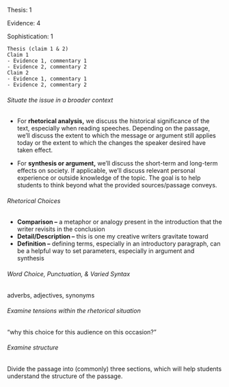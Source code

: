 Thesis: 1

Evidence: 4

Sophistication: 1


```
Thesis (claim 1 & 2)
Claim 1
- Evidence 1, commentary 1
- Evidence 2, commentary 2
Claim 2
- Evidence 1, commentary 1
- Evidence 2, commentary 2
```
###### Situate the issue in a broader context
- For **rhetorical analysis,** we discuss the historical significance of the text, especially when reading speeches. Depending on the passage, we’ll discuss the extent to which the message or argument still applies today or the extent to which the changes the speaker desired have taken effect.

- For **synthesis or argument,** we’ll discuss the short-term and long-term effects on society. If applicable, we’ll discuss relevant personal experience or outside knowledge of the topic. The goal is to help students to think beyond what the provided sources/passage conveys.
###### Rhetorical Choices
- **Comparison –** a metaphor or analogy present in the introduction that the writer revisits in the conclusion
- **Detail/Description –** this is one my creative writers gravitate toward
- **Definition –** defining terms, especially in an introductory paragraph, can be a helpful way to set parameters, especially in argument and synthesis
###### Word Choice, Punctuation, & Varied Syntax
adverbs, adjectives, synonyms
###### Examine tensions within the rhetorical situation
“why this choice for this audience on this occasion?”
###### Examine structure
Divide the passage into (commonly) three sections, which will help students understand the structure of the passage.